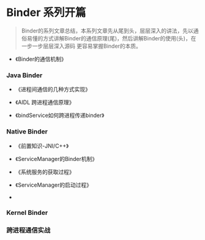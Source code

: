# Binder 系列开篇

> Binder的系列文章总结，本系列文章先从尾到头，层层深入的讲法，先以通俗易懂的方式讲解Binder的通信原理(尾)，然后讲解Binder的使用(头)，在一步一步层层深入源码 更容易掌握Binder的本质。

- 《Binder的通信机制》

### Java Binder

- 《进程间通信的几种方式实现》

- 《AIDL 跨进程通信原理》

- 《bindService如何跨进程传递binder》

  

### Native Binder

- 《前置知识-JNI/C++》

- 《ServiceManager的Binder机制》

- 《系统服务的获取过程》

- 《ServiceManager的启动过程》

- 



### Kernel Binder







### 跨进程通信实战



